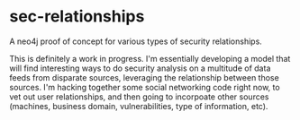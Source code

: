 sec-relationships
=================

A neo4j proof of concept for various types of security relationships.

This is definitely a work in progress. I'm essentially developing a model that will find interesting ways to do security
analysis on a multitude of data feeds from disparate sources, leveraging the relationship between those sources. I'm hacking
together some social networking code right now, to vet out user relationships, and then going to incorpoate other sources
(machines, business domain, vulnerabilities, type of information, etc).
